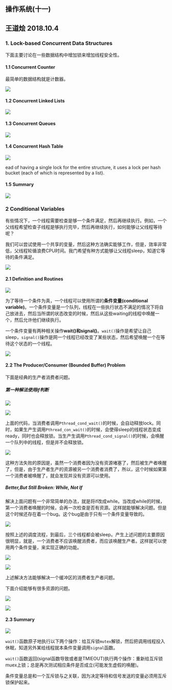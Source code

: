 ## 操作系统(十一)
## 王道烩 2018.10.4

### 1. Lock-based Concurrent Data Structures

下面主要讨论在一些数据结构中增加锁来增加线程安全性。

#### 1.1 Concurrent Counter

最简单的数据结构就是计数器。

![](./images/175.png)

#### 1.2 Concurrent Linked Lists

![](./images/176.png)

#### 1.3 Concurrent Queues

![](./images/177.png)

#### 1.4 Concurrent Hash Table

![](./images/178.png)

ead of having a single lock for the entire structure, it uses a lock per hash bucket (each of which is represented by a list).

#### 1.5 Summary

![](./images/179.png)

### 2 Conditional Variables

有些情况下，一个线程需要检查是够一个条件满足，然后再继续执行。例如，一个父线程希望检查子线程是够执行完毕，然后再继续执行，如何能够让父线程等待呢？

我们可以尝试使用一个共享的变量，然后这种方法确实能够工作，但是，效率非常低，父线程轮循浪费CPU时间。我门希望有种方式能够让父线程sleep，知道它等待的条件满足。

![](./images/180.png)

#### 2.1 Definition and Routines

![](./images/181.png)

为了等待一个条件为真，一个线程可以使用所谓的**条件变量(conditional variable)**。一个条件变量是一个队列，线程在一些执行状态不满足的情况下将自己放进去，然后当所谓的状态改变的时候，然后从这些waiting的线程中唤醒一个，然后允许他们继续执行。

一个条件变量有两种相关操作**wait()和signal()**。`wait()`操作是希望让自己sleep，`signal()`操作是网一个线程已经改变了某些状态，然后希望唤醒一个在等待这个状态的一个线程。

![](./images/182.png)

#### 2.2 The Producer/Consumer (Bounded Buffer) Problem

下面是经典的生产者消费者问题。

##### 第一种解法使用if判断

![](./images/183.png)

![](./images/184.png)

上面的代码，当消费者调用`Pthread_cond_wait()`的时候，会自动释放lock。同时，如果生产生调用`Pthread_con_wait()`的时候，会使得sleep的线程状态变成ready，同时也会释放锁。当生产生调用`Pthread_cond_signal()`的时候，会唤醒一个队列中的线程，但是并不会释放锁。

![](./images/185.png)

这种方法失败的原因是，虽然一个消费者因为没有资源堵塞了，然后被生产者唤醒了，但是，由于生产者生产的资源被另一个消费者消费了，所以，这个时候如果第一个消费者被唤醒了，就会发现并没有资源可以使用。

##### Better,But Still Broken: While, Not If

解决上面问题有一个非常简单的办法，就是将if改成while。当改成while的时候，第一个消费者唤醒的时候，会再一次检查是否有资源。这样就能够解决问题。但是这个时候还存在着一个bug。这个bug是由于只有一个条件变量导致的。

![](./images/186.png)

按照上述的调度流程，到最后，三个线程都会被sleep。产生上述问题的主要原因很明显，就是，一个消费者不应该唤醒消费者，而应该唤醒生产者。这样就可以使用两个条件变量，来实现正确的功能。

![](./images/187.png)

![](./images/188.png)

上述解决方法能够解决一个缓冲区的消费者生产者问题。

下面介绍能够有很多资源的问题。

![](./images/189.png)

![](./images/190.png)

#### 2.3 Summary

![](./images/191.png)

`wait()`函数原子地执行以下两个操作：给互斥锁`mutex`解锁，然后把调用线程投入休眠，知道另外某给线程就本条件变量调用`signal`函数。

`wait()`函数返回(signal函数导致或者是TMIEOUT)执行两个操作：重新给互斥锁muex上锁；总是再次测试相应条件是否成立(可能发生虚假的唤醒)。

条件变量总是和一个互斥锁与之关联，因为决定等待和信号发送的变量必须用互斥锁保护起来。
